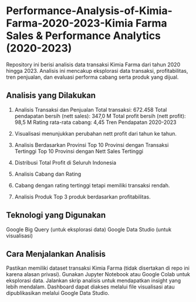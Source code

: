 # Performance-Analysis-of-Kimia-Farma-2020-2023-Kimia Farma Sales & Performance Analytics (2020-2023)
Repository ini berisi analisis data transaksi Kimia Farma dari tahun 2020 hingga 2023. Analisis ini mencakup eksplorasi data transaksi, profitabilitas, tren penjualan, dan evaluasi performa cabang serta produk yang dijual.


## Analisis yang Dilakukan
1. Analisis Transaksi dan Penjualan
Total transaksi: 672.458
Total pendapatan bersih (nett sales): 347,0 M
Total profit bersih (nett profit): 98,5 M
Rating rata-rata cabang: 4,45
Tren Pendapatan 2020-2023

2. Visualisasi menunjukkan perubahan nett profit dari tahun ke tahun.
3. Analisis Berdasarkan Provinsi
Top 10 Provinsi dengan Transaksi Tertinggi
Top 10 Provinsi dengan Nett Sales Tertinggi
4. Distribusi Total Profit di Seluruh Indonesia
5. Analisis Cabang dan Rating
6. Cabang dengan rating tertinggi tetapi memiliki transaksi rendah.
7. Analisis Produk
Top 3 produk berdasarkan profitabilitas.

## Teknologi yang Digunakan
Google Big Query (untuk eksplorasi data)
Google Data Studio (untuk visualisasi)

## Cara Menjalankan Analisis
Pastikan memiliki dataset transaksi Kimia Farma (tidak disertakan di repo ini karena alasan privasi).
Gunakan Jupyter Notebook atau Google Colab untuk eksplorasi data.
Jalankan skrip analisis untuk mendapatkan insight yang lebih mendalam.
Dashboard dapat diakses melalui file visualisasi atau dipublikasikan melalui Google Data Studio.
